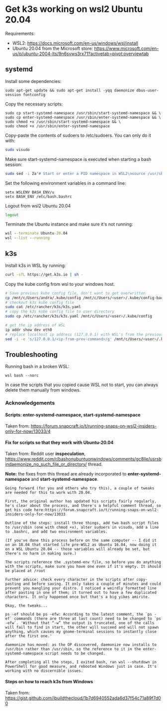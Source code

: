 # Get k3s working on wsl2 Ubuntu 20.04

Requirements:
- WSL2: https://docs.microsoft.com/en-us/windows/wsl/install
- Ubuntu 20.04 from the Microsoft store: https://www.microsoft.com/en-us/p/ubuntu-2004-lts/9n6svws3rx71?activetab=pivot:overviewtab

## systemd

Install some dependencies:
```
sudo apt-get update && sudo apt-get install -yqq daemonize dbus-user-session fontconfig
```

Copy the necessary scripts:
```
sudo cp start-systemd-namespace /usr/sbin/start-systemd-namespace && \
sudo cp enter-systemd-namespace /usr/sbin/enter-systemd-namespace && \
sudo chmod +x /usr/sbin/start-systemd-namespace && \
sudo chmod +x /usr/sbin/enter-systemd-namespace
```


Copy-paste the contents of sudoers to /etc/sudoers. You can only do it with:

```bash
sudo visudo
```

Make sure start-systemd-namespace is executed when starting a bash session:
```bash
sudo sed -i 2a"# Start or enter a PID namespace in WSL2\nsource /usr/sbin/start-systemd-namespace\n" /etc/bash.bashrc
```

Set the following environment variables in a command line:

```
setx WSLENV BASH_ENV/u
setx BASH_ENV /etc/bash.bashrc
```

Logout from wsl2 Ubuntu 20.04
```bash
logout
```

Terminate the Ubuntu instance and make sure it's not running:

```cmd
wsl --terminate Ubuntu-20.04
wsl --list --running
```

## k3s

Install k3s in WSL by running:
```bash
curl -sfL https://get.k3s.io | sh -
```

Copy the kube config from wsl to your windows host. 
```bash
# Save previous kube config file, don't want to get overwritten
cp /mnt/c/Users/andra/.kube/config /mnt/c/Users/<user>/.kube/config-backup
# checkout k3s kube config file
sudo cat /etc/rancher/k3s/k3s.yaml
# copy the k3s kube config file to user directory
sudo cp /etc/rancher/k3s/k3s.yaml /mnt/c/Users/<user>/.kube/config

# get the ip address of WSL
ip addr show dev eth0
# replace localhost ip address (127.0.0.1) with WSL's from the previous command
sed -i -e 's/127.0.0.1/<ip-from-prev-command>/g' /mnt/c/Users/<user>/.kube/config
```

## Troubleshooting

Running bash in a broken WSL:
```
wsl bash --norc
```

In case the scripts that you copied cause WSL not to start, you can always delete them manually from windows.


### Acknowledgements

#### Scripts: enter-systemd-namespace, start-systemd-namespace

Taken from: https://forum.snapcraft.io/t/running-snaps-on-wsl2-insiders-only-for-now/13033/4

#### Fix for scripts so that they work with Ubuntu-20.04 

Taken from: Reddit user **inspeculation**, https://www.reddit.com/r/bashonubuntuonwindows/comments/gc8lle/usrsbindaemonize_no_such_file_or_directory/ thread.

**Note:** the fixes from this thread are already incorporated to **enter-systemd-namespace** and **start-systemd-namespace**.

```
Going forward (for you and others who try this), a couple of tweaks are needed for this to work with 20.04.

First, the original author has updated his scripts fairly regularly, he's clear about the process, and there's a helpful comment thread, so get his code here:https://forum.snapcraft.io/t/running-snaps-on-wsl2-insiders-only-for-now/13033

Outline of the steps: install three things, add two bash script files to /usr/sbin (one with chmod +x), alter sudoers in visudo, add a line to .bashrc, and add two environment variables.

(If you've done this process before on the same computer -- I did it on an 18.04 that started life pre-WSL2 as Ubuntu 16.04, now doing it on a WSL Ubuntu 20.04 -- those variables will already be set, but there's no harm in making sure.)

The scripts reference the .systemd-env file, so before you do anything with the scripts, make sure you have one even if it's empty. It should be placed at /root

Further advice: check every character in the scripts after copy-pasting and before saving. It only takes a couple of minutes and could prevent you mangling your distro. I noticed a weirdly formatted line after pasting in one of them; it turned out to have a few duplicated characters. It only happened once but that's a big yikes amirite.

Okay, the tweaks...

ps -ef should be ps -efw: According to the latest comment, the `ps -ef` commands (there are three at last count) need to be changed to `ps -efw`. 'Without that “-w” the output is truncated, one of the calls will fail to find in start, the other will succeed and will not spawn anything, which causes my gnome-terminal sessions to instantly close after the first one.'

daemonize has moved: as the OP discovered, daemonize now installs to /usr/bin rather than /usr/sbin, so the reference to it in the enter-systemd-namespace script needs to be changed.

After completing all the steps, I exited bash, ran wsl --shutdown in PowerShell for good measure, and rebooted Windows just in case. It's working with no discernible issues.
```

#### Steps on how to reach k3s from Windows

Taken from: https://gist.github.com/ibuildthecloud/1b7d6940552ada6d37f54c71a89f7d00